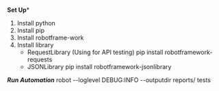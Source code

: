 **Set Up***

1. Install python
2. Install pip
3. Install robotframe-work
4. Install library
	+ RequestLibrary (Using for API testing)
	pip install robotframework-requests
	+ JSONLibrary
	pip install robotframework-jsonlibrary

***Run Automation***
robot --loglevel DEBUG:INFO --outputdir reports/ tests
